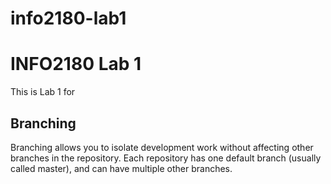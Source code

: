 # info2180-lab1
 # INFO2180 Lab 1
This is Lab 1 for <Brianna Beharrie>
## Branching
Branching allows you to isolate development work without
affecting other branches in the repository. Each repository
has one default branch (usually called master), and can have
multiple other branches.